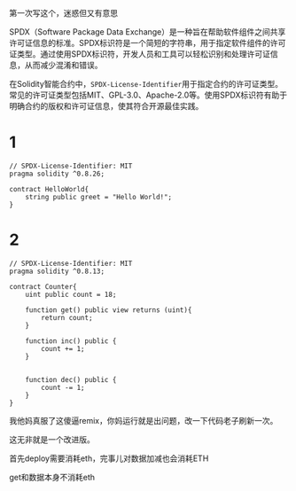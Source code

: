 第一次写这个，迷惑但又有意思

SPDX（Software Package Data Exchange）是一种旨在帮助软件组件之间共享许可证信息的标准。SPDX标识符是一个简短的字符串，用于指定软件组件的许可证类型。通过使用SPDX标识符，开发人员和工具可以轻松识别和处理许可证信息，从而减少混淆和错误。

在Solidity智能合约中，`SPDX-License-Identifier`用于指定合约的许可证类型。常见的许可证类型包括MIT、GPL-3.0、Apache-2.0等。使用SPDX标识符有助于明确合约的版权和许可证信息，使其符合开源最佳实践。

# 1

```solidity
// SPDX-License-Identifier: MIT
pragma solidity ^0.8.26;

contract HelloWorld{
	string public greet = "Hello World!";
}
```



# 2

```solidity
// SPDX-License-Identifier: MIT
pragma solidity ^0.8.13;

contract Counter{
    uint public count = 18;

    function get() public view returns (uint){
        return count;
    }

    function inc() public {
        count += 1;
    }

    
    function dec() public {
        count -= 1;
    }
}
```

我他妈真服了这傻逼remix，你妈运行就是出问题，改一下代码老子刷新一次。

这无非就是一个改进版。

首先deploy需要消耗eth，完事儿对数据加减也会消耗ETH

get和数据本身不消耗eth


